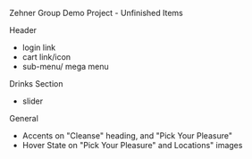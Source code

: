 Zehner Group Demo Project - Unfinished Items

Header
  - login link
  - cart link/icon
  - sub-menu/ mega menu
  
Drinks Section
  - slider
    
General
  - Accents on "Cleanse" heading, and "Pick Your Pleasure"
  - Hover State on "Pick Your Pleasure" and Locations" images

